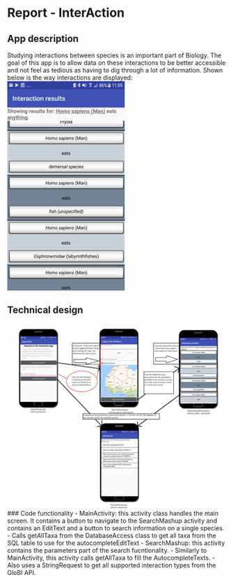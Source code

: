 # Report - InterAction
## App description
Studying interactions between species is an important part of Biology.
 The goal of this app is to allow data on these interactions to be better accessible
 and not feel as tedious as having to dig through a lot of information.
 Shown below is the way interactions are displayed:
<img height="480" width="270" src="https://github.com/romanlakerveld/ProgProj/blob/master/doc/screenshot.png"/>

## Technical design
<img src="https://github.com/romanlakerveld/ProgProj/blob/master/doc/reportsketchfinal.png"/>
### Code functionality
- MainActivity: this activity class handles the main screen. It contains a button to navigate
 to the SearchMashup activity and contains an EditText and a button to search information on
 a single species.
    - Calls getAllTaxa from the DatabaseAccess class to get all taxa from the SQL table to use
    for the autocompleteEditText
- SearchMashup: this activity contains the parameters part of the search fucntionality.
    - Similarly to MainActivity, this activity calls getAllTaxa to fill the AutocompleteTexts.
    - Also uses a StringRequest to get all supported interaction types from the GloBI API.